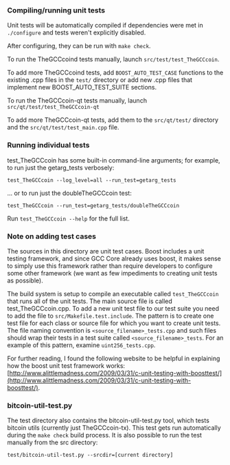 ### Compiling/running unit tests

Unit tests will be automatically compiled if dependencies were met in `./configure`
and tests weren't explicitly disabled.

After configuring, they can be run with `make check`.

To run the TheGCCcoind tests manually, launch `src/test/test_TheGCCcoin`.

To add more TheGCCcoind tests, add `BOOST_AUTO_TEST_CASE` functions to the existing
.cpp files in the `test/` directory or add new .cpp files that
implement new BOOST_AUTO_TEST_SUITE sections.

To run the TheGCCcoin-qt tests manually, launch `src/qt/test/test_TheGCCcoin-qt`

To add more TheGCCcoin-qt tests, add them to the `src/qt/test/` directory and
the `src/qt/test/test_main.cpp` file.

### Running individual tests

test_TheGCCcoin has some built-in command-line arguments; for
example, to run just the getarg_tests verbosely:

    test_TheGCCcoin --log_level=all --run_test=getarg_tests

... or to run just the doubleTheGCCcoin test:

    test_TheGCCcoin --run_test=getarg_tests/doubleTheGCCcoin

Run `test_TheGCCcoin --help` for the full list.

### Note on adding test cases

The sources in this directory are unit test cases.  Boost includes a
unit testing framework, and since GCC Core already uses boost, it makes
sense to simply use this framework rather than require developers to
configure some other framework (we want as few impediments to creating
unit tests as possible).

The build system is setup to compile an executable called `test_TheGCCcoin`
that runs all of the unit tests.  The main source file is called
test_TheGCCcoin.cpp. To add a new unit test file to our test suite you need 
to add the file to `src/Makefile.test.include`. The pattern is to create 
one test file for each class or source file for which you want to create 
unit tests.  The file naming convention is `<source_filename>_tests.cpp` 
and such files should wrap their tests in a test suite 
called `<source_filename>_tests`. For an example of this pattern, 
examine `uint256_tests.cpp`.

For further reading, I found the following website to be helpful in
explaining how the boost unit test framework works:
[http://www.alittlemadness.com/2009/03/31/c-unit-testing-with-boosttest/](http://www.alittlemadness.com/2009/03/31/c-unit-testing-with-boosttest/).

### bitcoin-util-test.py

The test directory also contains the bitcoin-util-test.py tool, which tests bitcoin utils (currently just TheGCCcoin-tx). This test gets run automatically during the `make check` build process. It is also possible to run the test manually from the src directory:

```
test/bitcoin-util-test.py --srcdir=[current directory]

```